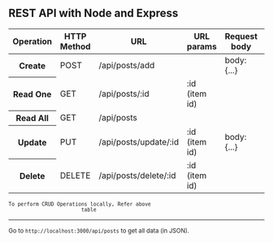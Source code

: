 ## REST API with Node and Express

<table class="table table-hover table-dark text-center">
                    <thead>
                    <tr>
                        <th scope="col">Operation</th>
                        <th scope="col">HTTP Method</th>
                        <th scope="col">URL</th>
                        <th scope="col">URL params</th>
                        <th scope="col">Request body</th>
                        <th scope="col">Example</th>
                    </tr>
                    </thead>
                    <tbody>
                    <tr>
                        <th scope="row">Create</th>
                        <td>POST</td>
                        <td>/api/posts/add</td>
                        <td></td>
                        <td>body: {...}</td>
                        <td>POST /api/posts/add body: {...}</td>
                    </tr>
                    <tr>
                        <th scope="row">Read One</th>
                        <td>GET</td>
                        <td>/api/posts/:id</td>
                        <td>:id (item id)</td>
                        <td></td>
                        <td>GET /api/posts/123</td>
                    </tr>
                    <tr>
                        <th scope="row">Read All</th>
                        <td>GET</td>
                        <td>/api/posts</td>
                        <td></td>
                        <td></td>
                        <td>GET /api/posts</td>
                    </tr>
                    <tr>
                        <th scope="row">Update</th>
                        <td>PUT</td>
                        <td>/api/posts/update/:id</td>
                        <td>:id (item id)</td>
                        <td>body: {...}</td>
                        <td>PUT /api/posts/update/123 body:{...}</td>
                    </tr>
                    <tr>
                        <th scope="row">Delete</th>
                        <td>DELETE</td>
                        <td>/api/posts/delete/:id</td>
                        <td>:id (item id)</td>
                        <td></td>
                        <td>DELETE /api/posts/delete/123</td>
                    </tr>
                    </tbody>
                </table>
                <small id="Help" class="form-text text-muted"><code>To perform CRUD Operations locally, Refer above
                        table</code></small>

---
<small id="Help" class="form-text text-muted">Go to <code>http://localhost:3000/api/posts</code> to get
                    all data (in JSON).
</small>

